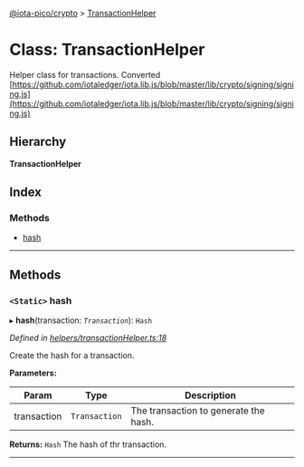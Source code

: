 [@iota-pico/crypto](../README.md) > [TransactionHelper](../classes/transactionhelper.md)

# Class: TransactionHelper

Helper class for transactions. Converted [https://github.com/iotaledger/iota.lib.js/blob/master/lib/crypto/signing/signing.js](https://github.com/iotaledger/iota.lib.js/blob/master/lib/crypto/signing/signing.js)

## Hierarchy

**TransactionHelper**

## Index

### Methods

* [hash](transactionhelper.md#hash)

---

## Methods

<a id="hash"></a>

### `<Static>` hash

▸ **hash**(transaction: *`Transaction`*): `Hash`

*Defined in [helpers/transactionHelper.ts:18](https://github.com/iota-pico/crypto/blob/127b5d1/src/helpers/transactionHelper.ts#L18)*

Create the hash for a transaction.

**Parameters:**

| Param | Type | Description |
| ------ | ------ | ------ |
| transaction | `Transaction` |  The transaction to generate the hash. |

**Returns:** `Hash`
The hash of thr transaction.

___

